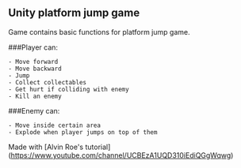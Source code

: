 ## Unity platform jump game

Game contains basic functions for platform jump game.

###Player can:
```
- Move forward
- Move backward
- Jump
- Collect collectables
- Get hurt if colliding with enemy
- Kill an enemy
```
###Enemy can:
```
- Move inside certain area
- Explode when player jumps on top of them
```

Made with [Alvin Roe's tutorial] (https://www.youtube.com/channel/UCBEzA1UQD310iEdiQGgWqwg)
